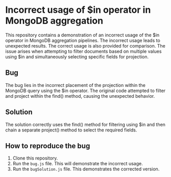 # Incorrect usage of $in operator in MongoDB aggregation
This repository contains a demonstration of an incorrect usage of the $in operator in MongoDB aggregation pipelines.
The incorrect usage leads to unexpected results. The correct usage is also provided for comparison.  The issue arises when attempting to filter documents based on multiple values using $in and simultaneously selecting specific fields for projection.

## Bug
The bug lies in the incorrect placement of the projection within the MongoDB query using the $in operator.  The original code attempted to filter and project within the find() method, causing the unexpected behavior.

## Solution
The solution correctly uses the find() method for filtering using $in and then chain a separate project() method to select the required fields.

## How to reproduce the bug
1.  Clone this repository.
2.  Run the `bug.js` file. This will demonstrate the incorrect usage.
3.  Run the `bugSolution.js` file. This demonstrates the corrected version.
